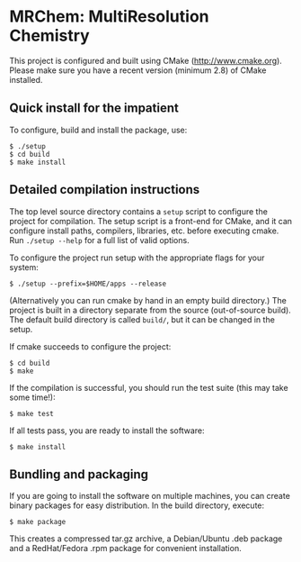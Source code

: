 # MRChem: MultiResolution Chemistry

This project is configured and built using CMake (http://www.cmake.org).
Please make sure you have a recent version (minimum 2.8) of CMake installed.


## Quick install for the impatient

To configure, build and install the package, use:
```
$ ./setup
$ cd build
$ make install
```


## Detailed compilation instructions

The top level source directory contains a `setup` script to configure the
project for compilation. The setup script is a front-end for CMake, and it can
configure install paths, compilers, libraries, etc. before executing cmake.
Run `./setup --help` for a full list of valid options.

To configure the project run setup with the appropriate flags for your system:
```
$ ./setup --prefix=$HOME/apps --release
```

(Alternatively you can run cmake by hand in an empty build directory.)
The project is built in a directory separate from the source (out-of-source
build). The default build directory is called `build/`, but it can be
changed in the setup.

If cmake succeeds to configure the project:
```
$ cd build
$ make
```

If the compilation is successful, you should run the test suite (this may take
some time!):
```
$ make test
```

If all tests pass, you are ready to install the software:
```
$ make install
```


## Bundling and packaging

If you are going to install the software on multiple machines, you can create
binary packages for easy distribution. In the build directory, execute:
```
$ make package
```

This creates a compressed tar.gz archive, a Debian/Ubuntu .deb package and a
RedHat/Fedora .rpm package for convenient installation.
